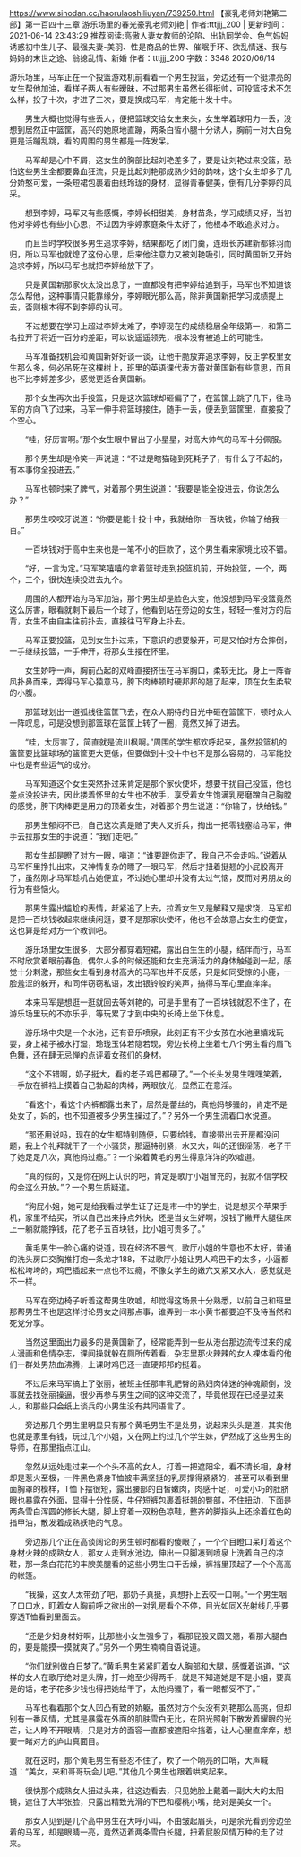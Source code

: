 https://www.sinodan.cc/haorulaoshiliuyan/739250.html
【豪乳老师刘艳第二部】第一百四十三章 游乐场里的春光豪乳老师刘艳 | 作者:tttjjj_200 | 更新时间：2021-06-14 23:43:29
推荐阅读:高傲人妻女教师的沦陷、出轨同学会、色气妈妈诱惑初中生儿子、最强夫妻-美羽、性是商品的世界、催眠手环、欲乱情迷、我与妈妈的末世之途、翁媳乱情、新婚
作者：tttjjj_200
字数：3348
2020/06/14

游乐场里，马军正在一个投篮游戏机前看着一个男生投篮，旁边还有一个挺漂亮的女生帮他加油，看样子两人有些暧昧，不过那男生虽然长得挺帅，可投篮技术不怎么样，投了十次，才进了三次，要是换成马军，肯定能十发十中。

　　男生大概也觉得有些丢人，便把篮球交给女生来头，女生举着球用力一丢，没想到居然正中篮筐，高兴的她原地直蹦，两条白皙小腿十分诱人，胸前一对大白兔更是活蹦乱跳，看的周围的男生都是一阵发呆。

　　马军却是心中不屑，这女生的胸部比起刘艳差多了，要是让刘艳过来投篮，恐怕这些男生全都要鼻血狂流，只是比起刘艳那成熟少妇的韵味，这个女生却多了几分娇憨可爱，一条短裙包裹着曲线玲珑的身材，显得青春健美，倒有几分李婷的风采。

　　想到李婷，马军又有些感慨，李婷长相甜美，身材苗条，学习成绩又好，当初他对李婷也有些小心思，不过因为李婷家庭条件太好了，他根本不敢追求对方。

　　而且当时学校很多男生追求李婷，结果都吃了闭门羹，连班长苏建新都铩羽而归，所以马军也就熄了这份心思，后来他注意力又被刘艳吸引，同时黄国新又开始追求李婷，所以马军也就把李婷给放下了。

　　只是黄国新那家伙太没出息了，一直都没有把李婷给追到手，马军也不知道该怎么帮他，这种事情只能靠缘分，李婷眼光那么高，除非黄国新把学习成绩提上去，否则根本得不到李婷的认可。

　　不过想要在学习上超过李婷太难了，李婷现在的成绩稳居全年级第一，和第二名拉开了将近一百分的差距，可以说遥遥领先，根本没有被追上的可能性。

　　马军准备找机会和黄国新好好谈一谈，让他干脆放弃追求李婷，反正学校里女生那么多，何必吊死在这棵树上，班里的英语课代表方蕾对黄国新有些意思，而且也不比李婷差多少，感觉更适合黄国新。

　　那个女生再次出手投篮，只是这次篮球却砸偏了了，在篮筐上跳了几下，往马军的方向飞了过来，马军一伸手将篮球接住，随手一丢，便丢到篮筐里，直接投了个空心。

　　“哇，好厉害啊。”那个女生眼中冒出了小星星，对高大帅气的马军十分佩服。

　　那个男生却是冷笑一声说道：“不过是瞎猫碰到死耗子了，有什么了不起的，有本事你全投进去。”

　　马军也顿时来了脾气，对着那个男生说道：“我要是能全投进去，你说怎么办？”

　　那男生咬咬牙说道：“你要是能十投十中，我就给你一百块钱，你输了给我一百。”

　　一百块钱对于高中生来也是一笔不小的巨款了，这个男生看来家境比较不错。

　　“好，一言为定。”马军笑嘻嘻的拿着篮球走到投篮机前，开始投篮，一个，两个，三个，很快连续投进去九个。

　　周围的人都开始为马军加油，那个男生却是脸色大变，他没想到马军投篮竟然这么厉害，眼看就剩下最后一个球了，他看到站在旁边的女生，轻轻一推对方的后背，女生不由自主往前扑去，直接往马军身上扑去。

　　马军正要投篮，见到女生扑过来，下意识的想要躲开，可是又怕对方会摔倒，一手继续投篮，一手伸开，将那女生搂在怀里。

　　女生娇呼一声，胸前凸起的双峰直接挤压在马军胸口，柔软无比，身上一阵香风扑鼻而来，弄得马军心猿意马，胯下肉棒顿时硬邦邦的翘了起来，顶在女生柔软的小腹。

　　那篮球划出一道弧线往篮筐飞去，在众人期待的目光中砸在篮筐下，顿时众人一阵叹息，可是没想到那篮球在篮筐上转了一圈，竟然又掉了进去。

　　“哇，太厉害了，简直就是流川枫啊。”周围的学生都欢呼起来，虽然投篮机的篮筐要比篮球场的篮筐更大更低，但要做到十投十中也不是那么容易的，马军能投中也是有些运气的成分。

　　马军知道这个女生突然扑过来肯定是那个家伙使坏，想要干扰自己投篮，他也差点没投进去，因此搂着怀里的女生也不放手，享受着女生饱满乳房磨蹭自己胸膛的感觉，胯下肉棒更是用力的顶着女生，对着那个男生说道：“你输了，快给钱。”

　　那男生郁闷不已，自己这次真是赔了夫人又折兵，掏出一把零钱塞给马军，伸手去拉那女生的手说道：“我们走吧。”

　　那女生却是瞪了对方一眼，嗔道：“谁要跟你走了，我自己不会走吗。”说着从马军怀里挣扎出来，又神情复杂的瞟了一眼马军，然后才扭着挺翘的小屁股离开了，虽然刚才马军趁机占她便宜，不过她心里却并没有太过气恼，反而对男朋友的行为有些恼火。

　　那男生露出尴尬的表情，赶紧追了上去，拉着女生又是解释又是求饶，马军却是把一百块钱收起来继续闲逛，要不是那家伙使坏，他也不会故意占女生的便宜，这也算是给对方一个教训吧。

　　游乐场里女生很多，大部分都穿着短裙，露出白生生的小腿，结伴而行，马军不时欣赏着眼前春色，偶尔人多的时候还能和女生充满活力的身体触碰到一起，感觉十分刺激，那些女生看到身材高大的马军也并不反感，只是如同受惊的小鹿，一脸羞涩的躲开，和同伴窃窃私语，发出银铃般的笑声，搞得马军心里直痒痒。

　　本来马军是想逛一逛就回去等刘艳的，可是手里有了一百块钱就忍不住了，在游乐场里玩的不亦乐乎，等玩累了才到中央的长椅上坐下休息。

　　游乐场中央是一个水池，还有音乐喷泉，此刻正有不少女孩在水池里嬉戏玩耍，身上裙子被水打湿，玲珑玉体若隐若现，旁边长椅上坐着七八个男生看的眉飞色舞，还在肆无忌惮的点评着女孩们的身材。

　　“这个不错啊，奶子挺大，看的老子鸡巴都硬了。”一个长头发男生嘿嘿笑着，一手放在裤裆上摸着自己勃起的肉棒，两眼放光，显然正在意淫。

　　“看这个，看这个内裤都露出来了，居然是蕾丝的，真他妈够骚的，肯定不是处女了，妈的，也不知道被多少男生操过了。”？另外一个男生流着口水说道。

　　“那还用说吗，现在的女生都特别随便，只要给钱，直接带出去开房都没问题，我上个礼拜就干了一个小骚货，那逼特别紧，水又大，叫的还很淫荡，老子干了她足足八次，真他妈过瘾。”？一个染着黄毛的男生得意洋洋的吹嘘道。

　　“真的假的，又是你在网上认识的吧，肯定是歌厅小姐冒充的，我就不信学校的会这么开放。”？一个男生质疑道。

　　“狗屁小姐，她可是给我看过学生证了还是市一中的学生，说是想买个苹果手机，家里不给买，所以自己出来挣点外快，还是当女生好啊，没钱了撇开大腿往床上一躺就能挣钱，花了老子五百块钱，比小姐可贵多了。”

　　黄毛男生一脸心痛的说道，现在经济不景气，歌厅小姐的生意也不太好，普通的洗头房口交胸推打炮一条龙才188，不过歌厅小姐让男人鸡巴干的太多，小逼都松松垮垮的，鸡巴插起来一点也不过瘾，不像女学生的嫩穴又紧又水大，感觉就是不一样。

　　马军在旁边椅子听着这帮男生吹嘘，却觉得这场景十分熟悉，以前自己和班里那帮男生不也是这样讨论男女之间那点事，谁弄到一本小黄书都要迫不及待当然和死党分享。

　　当然这里面出力最多的是黄国新了，经常能弄到一些从港台那边流传过来的成人漫画和色情杂志，课间操就躲在厕所传着看，杂志里那火辣辣的女人裸体看的他们一群处男热血沸腾，上课时鸡巴还一直硬邦邦的挺着。

　　不过后来马军搞上了张丽，被班主任那丰乳肥臀的熟妇肉体迷的神魂颠倒，没事就去找张丽操逼，很少再参与男生之间的这种交流了，毕竟他现在已经是过来人，和那些只会纸上谈兵的小男生没有共同语言了。

　　旁边那几个男生里明显只有那个黄毛男生不是处男，说起来头头是道，其实他也就是家里有钱，玩过几个小姐，又在网上约过几个学生妹，俨然成了这些男生的导师，在那里指点江山。

　　忽然从远处走过来一个个头不高的女人，打着一把遮阳伞，看不清长相，身材却是惹火至极，一件黑色紧身T恤被丰满坚挺的乳房撑得紧紧的，甚至可以看到里面胸罩的模样，T恤下摆很短，露出腰部的白皙嫩肉，肉感十足，可爱小巧的肚脐眼也暴露在外面，显得十分性感，牛仔短裤包裹着挺翘的臀部，不住扭动，下面是两条雪白浑圆的修长大腿，脚上穿着一双粉色凉鞋，整齐的脚指头上还涂着红色的指甲油，散发着成熟妖艳的气息。

　　旁边那几个正在高谈阔论的男生顿时都看的傻眼了，一个个目瞪口呆盯着这个身材火辣的成熟女人，那女人走到水池边，伸出一只脚凑到喷泉上洗着自己的凉鞋，那一条白花花的丰腴美腿看的这些小男生口干舌燥，裤裆里顶起了一个个高高的帐篷。

　　“我操，这女人太带劲了吧，那奶子真挺，真想扑上去咬一口啊。”一个男生咽了口口水，盯着女人胸前呼之欲出的一对乳房看个不停，目光如同X光射线几乎要穿透T恤看到里面去。

　　“还是少妇身材好啊，比那些小女生强多了，看那屁股又圆又翘，看那大腿白的，要是能摸一摸就爽了。”另外一个男生喃喃自语说道。

　　“你们就别做白日梦了。”黄毛男生紧紧盯着女人胸部和大腿，感慨着说道，“这样的女人在歌厅绝对是头牌，打一炮至少得两千，就是不知道她是不是小姐，要真是的话，老子花多少钱也得把她给干了，太他妈骚了，看一眼都受不了。”

　　马军也看着那个女人凹凸有致的娇躯，虽然对方个头没有刘艳那么高挑，但却别有一番风情，尤其是暴露在外面的肌肤雪白无比，在阳光照射下散发着耀眼的光芒，让人睁不开眼睛，只是对方的面容一直都被遮阳伞挡着，让人心里直痒痒，想要一睹对方的庐山真面目。

　　就在这时，那个黄毛男生有些忍不住了，吹了一个响亮的口哨，大声喊道：“美女，来和哥哥玩会儿吧。”其他几个男生也跟着哄笑起来。

　　很快那个成熟女人扭过头来，往这边看去，只见她脸上戴着一副大大的太阳镜，遮住了大半张脸，只露出精致光滑的下巴和樱桃小嘴，绝对是美女一个。

　　那女人见到是几个高中男生在大呼小叫，不由皱起眉头，可是余光看到旁边坐着的马军，却是眼睛一亮，竟然迈着两条雪白长腿，扭着屁股风情万种的走了过来。